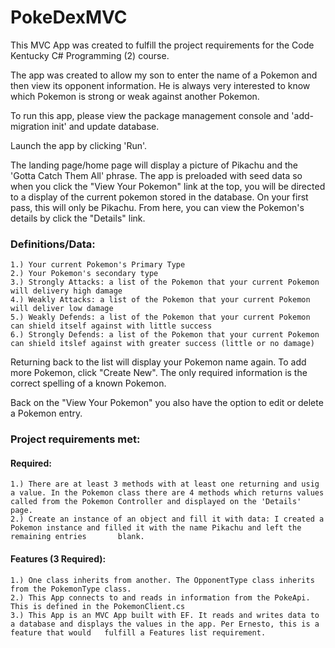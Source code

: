 # PokeDexMVC

This MVC App was created to fulfill the project requirements for the Code Kentucky C# Programming (2) course.

The app was created to allow my son to enter the name of a Pokemon and then view its opponent information. He is always very interested to know which Pokemon is strong or weak against another Pokemon.

To run this app, please view the package management console and 'add-migration init' and update database.

Launch the app by clicking 'Run'.

The landing page/home page will display a picture of Pikachu and the 'Gotta Catch Them All' phrase. The app is preloaded with seed data so when you click the "View Your Pokemon" link at the top, you will be directed to a display of the current pokemon stored in the database. On your first pass, this will only be Pikachu. From here, you can view the Pokemon's details by click the "Details" link. 

### Definitions/Data:  
    1.) Your current Pokemon's Primary Type 
    2.) Your Pokemon's secondary type 
    3.) Strongly Attacks: a list of the Pokemon that your current Pokemon will delivery high damage 
    4.) Weakly Attacks: a list of the Pokemon that your current Pokemon will deliver low damage
    5.) Weakly Defends: a list of the Pokemon that your current Pokemon can shield itself against with little success
    6.) Strongly Defends: a list of the Pokemon that your current Pokemon can shield itslef against with greater success (little or no damage)

Returning back to the list will display your Pokemon name again. To add more Pokemon, click "Create New". The only required information is the correct spelling of a known Pokemon.

Back on the "View Your Pokemon" you also have the option to edit or delete a Pokemon entry.

### Project requirements met:

#### Required:
    1.) There are at least 3 methods with at least one returning and usig a value. In the Pokemon class there are 4 methods which returns values called from the Pokemon Controller and displayed on the 'Details' page.
    2.) Create an instance of an object and fill it with data: I created a Pokemon instance and filled it with the name Pikachu and left the remaining entries       blank.
#### Features (3 Required):
    1.) One class inherits from another. The OpponentType class inherits from the PokemonType class.
    2.) This App connects to and reads in information from the PokeApi. This is defined in the PokemonClient.cs
    3.) This App is an MVC App built with EF. It reads and writes data to a database and displays the values in the app. Per Ernesto, this is a feature that would   fulfill a Features list requirement.
